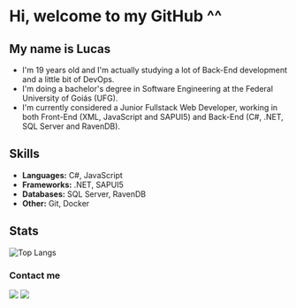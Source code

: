 # Hi, welcome to my GitHub ^^


## My name is Lucas
<ul>
    <li>I'm 19 years old and I'm actually studying a lot of Back-End development and a little bit of DevOps.</li>
    <li>I'm doing a bachelor's degree in Software Engineering at the Federal University of Goiás (UFG).</li>
    <li>I'm currently considered a Junior Fullstack Web Developer, working in both Front-End (XML, JavaScript and SAPUI5) and Back-End (C#, .NET, SQL Server and RavenDB).</li>
</ul>


## Skills
<ul>
    <li><b>Languages:</b> C#, JavaScript</li>
    <li><b>Frameworks:</b> .NET, SAPUI5</li>
    <li><b>Databases:</b> SQL Server, RavenDB</li>
    <li><b>Other:</b> Git, Docker</li>
</ul>

## Stats
![Top Langs](https://github-readme-stats.vercel.app/api/top-langs/?username=Lucas7500&layout=compact&theme=radical)

### Contact me

<a href = "mailto:lucasiglesias2704@gmail.com"><img src="https://img.shields.io/badge/-Gmail-%23333?style=for-the-badge&logo=gmail&logoColor=white" target="_blank"></a>
<a href = "https://www.linkedin.com/in/lucas7500/"><img src="https://img.shields.io/badge/LinkedIn-0077B5?style=for-the-badge&logo=linkedin&logoColor=white" target="_blank"></a>


